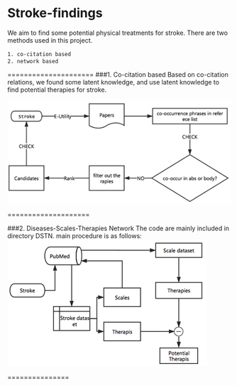 # Stroke-findings
We aim to find some potential physical treatments for stroke. There are two methods used in this project. 

	1. co-citation based 
	2. network based
=====================
###1. Co-citation based
Based on co-citation relations, we found some latent knowledge, and use latent knowledge to find potential therapies for stroke.

![image](co-citation.png)

====================

###2. Diseases-Scales-Therapies Network
The code are mainly included in directory DSTN.
main procedure is as follows:
![image](procedures.png)

===============
